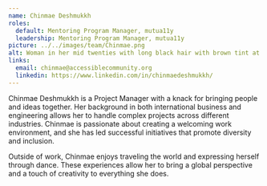 ```yaml
---
name: Chinmae Deshmukkh
roles:
  default: Mentoring Program Manager, mutua11y
  leadership: Mentoring Program Manager, mutua11y
picture: ../../images/team/Chinmae.png
alt: Woman in her mid twenties with long black hair with brown tint at the end  and brown eyes.
links:
  email: chinmae@accessiblecommunity.org
  linkedin: https://www.linkedin.com/in/chinmaedeshmukkh/
---
```


Chinmae Deshmukkh is a Project Manager with a knack for bringing people and ideas together. Her background in both international business and engineering allows her to handle complex projects across different industries. Chinmae is passionate about creating a welcoming work environment, and she has led successful initiatives that promote diversity and inclusion.

Outside of work, Chinmae enjoys traveling the world and expressing herself through dance. These experiences allow her to bring a global perspective and a touch of creativity to everything she does.
